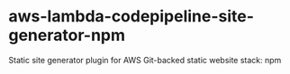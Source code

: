 # aws-lambda-codepipeline-site-generator-npm
Static site generator plugin for AWS Git-backed static website stack: npm
